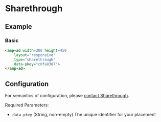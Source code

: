 <!---
Copyright 2016 The AMP HTML Authors. All Rights Reserved.

Licensed under the Apache License, Version 2.0 (the "License");
you may not use this file except in compliance with the License.
You may obtain a copy of the License at

      http://www.apache.org/licenses/LICENSE-2.0

Unless required by applicable law or agreed to in writing, software
distributed under the License is distributed on an "AS-IS" BASIS,
WITHOUT WARRANTIES OR CONDITIONS OF ANY KIND, either express or implied.
See the License for the specific language governing permissions and
limitations under the License.
-->

# Sharethrough

## Example

### Basic

```html
<amp-ad width=300 height=450
    layout="responsive"
    type="sharethrough"
    data-pkey="c0fa8367">
</amp-ad>
```

## Configuration

For semantics of configuration, please [contact Sharethrough](mailto:pubsupport@sharethrough.com).

Required Parameters:

- ```data-pkey``` (String, non-empty) The unique identifier for your placement
